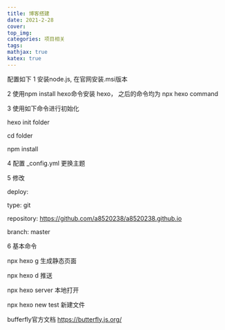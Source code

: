 ```yaml
---
title: 博客搭建
date: 2021-2-28
cover:
top_img:
categories: 项目相关
tags: 
mathjax: true
katex: true
---
```

配置如下
1 安装node.js, 在官网安装.msi版本

2 使用npm install hexo命令安装 hexo， 之后的命令均为 npx hexo command

3 使用如下命令进行初始化

hexo init folder

cd folder

npm install

4 配置 _config.yml 更换主题

5 修改

deploy:

type: git

repository: https://github.com/a8520238/a8520238.github.io

branch: master

6 基本命令

npx hexo g 生成静态页面

npx hexo d 推送

npx hexo server 本地打开

npx hexo new test 新建文件

bufferfly官方文档  https://butterfly.js.org/